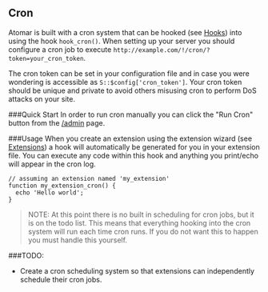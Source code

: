 Cron
----

Atomar is built with a cron system that can be hooked (see [Hooks]) into using the hook `hook_cron()`. When setting up your server you should configure a cron job to execute `http://example.com/!/cron/?token=your_cron_token`.

The cron token can be set in your configuration file and in case you were wondering is accessible as `S::$config['cron_token']`. Your cron token should be unique and private to avoid others misusing cron to perform DoS attacks on your site.

###Quick Start
In order to run cron manually you can click the "Run Cron" button from the [/admin](/admin) page.

###Usage
When you create an extension using the extension wizard (see [Extensions]) a hook will automatically be generated for you in your extension file. You can execute any code within this hook and anything you print/echo will appear in the cron log.

    // assuming an extension named 'my_extension'
    function my_extension_cron() {
      echo 'Hello world';
    }

>NOTE: At this point there is no built in scheduling for cron jobs,
>but it is on the todo list. This means that everything hooking into the cron system will run each time cron runs.
> If you do not want this to happen you must handle this yourself.

###TODO:
* Create a cron scheduling system so that extensions can independently schedule their cron jobs.

[Extensions]:/atomar/documentation/core/Extensions
[Hooks]:/atomar/documentation/core/Hooks